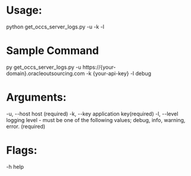 # Usage:
python get_occs_server_logs.py -u <url> -k <key> -l <level>

# Sample Command
py get_occs_server_logs.py -u https://{your-domain}.oracleoutsourcing.com -k {your-api-key} -l debug

# Arguments:
 -u, --host			host (required)
 -k, --key			application key(required)
 -l, --level		logging level - must be one of the following values; debug, info, warning, error. (required)

# Flags:
 -h      help
